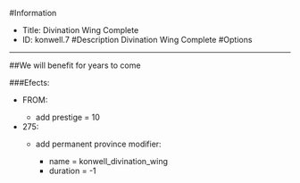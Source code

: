 #Information
 - Title: Divination Wing Complete
 - ID: konwell.7
#Description
Divination Wing Complete
#Options

___
##We will benefit for years to come

###Efects:<ul><li>FROM:</li><ul><li>add prestige = 10</li></ul><li>275:</li><ul><li>add permanent province modifier:</li><ul><li>name = konwell_divination_wing</li><li>duration = -1</li></ul></ul></ul>
